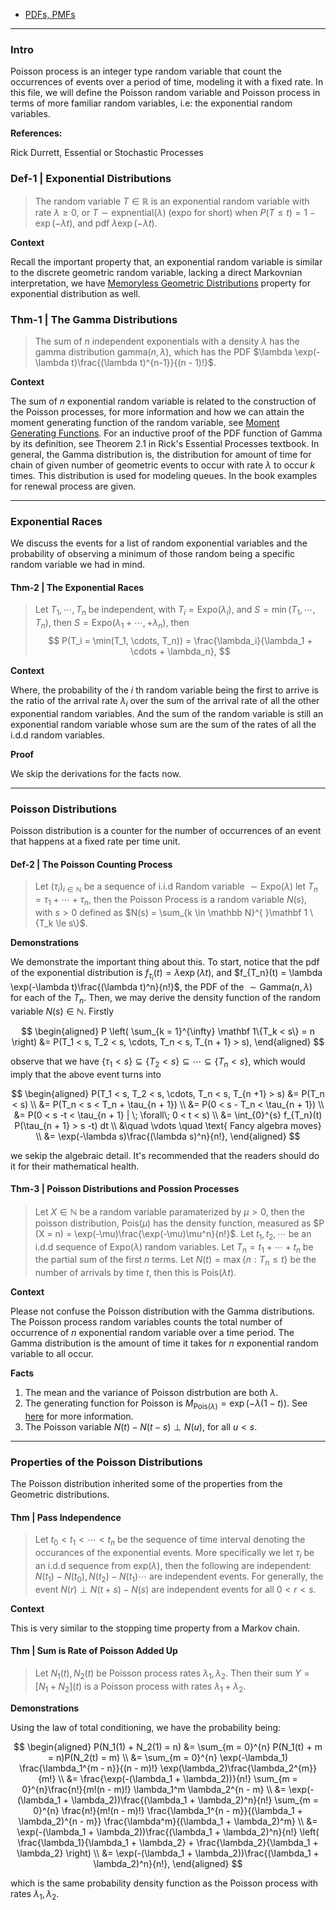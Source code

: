 - [PDFs, PMFs](../STATS%20501%20Statistics%20for%20Mathematicians/PDFs,%20PMFs.md)

---
### **Intro**

Poisson process is an integer type random variable that count the occurrences of events over a period of time, modeling it with a fixed rate. In this file, we will define the Poisson random variable and Poisson process in terms of more familiar random variables, i.e: the exponential random variables. 

**References:**

Rick Durrett, Essential or Stochastic Processes


### **Def-1 | Exponential Distributions**
> The random variable $T\in \mathbb R$ is an exponential random variable with rate $\lambda \ge 0$, or $T\sim \text{expnential}(\lambda)$ (expo for short) when $P(T \le t) = 1 - \exp(-\lambda t)$, and pdf $\lambda \exp(-\lambda t)$. 

**Context**

Recall the important property that, an exponential random variable is similar to the discrete geometric random variable, lacking a direct Markovnian interpretation, we have [Memoryless Geometric Distributions](Memoryless%20Geometric%20Distributions.md) property for exponential distribution as well. 

### **Thm-1 | The Gamma Distributions**
> The sum of $n$ independent exponentials with a density $\lambda$ has the gamma distribution $\text{gamma}(n, \lambda)$, which has the PDF $\lambda \exp(-\lambda t)\frac{(\lambda t)^{n-1}}{(n - 1)!}$. 

**Context**

The sum of $n$ exponential random variable is related to the construction of the Poisson processes, for more information and how we can attain the moment generating function of the random variable, see [Moment Generating Functions](../STATS%20501%20Statistics%20for%20Mathematicians/Moment%20Generating%20Functions.md). For an inductive proof of the PDF function of Gamma by its definition, see Theorem 2.1 in Rick's Essential Processes textbook. In general, the Gamma distribution is, the distribution for amount of time for chain of given number of geometric events to occur with rate $\lambda$ to occur $k$ times. This distribution is used for modeling queues. In the book examples for renewal process are given. 

---
### **Exponential Races**

We discuss the events for a list of random exponential variables and the probability of observing a minimum of those random being a specific random variable we had in mind. 

#### **Thm-2 | The Exponential Races**
> Let $T_1, \cdots, T_n$ be independent, with $T_i = \text{Expo}(\lambda_i)$, and $S = \min(T_1, \cdots, T_n)$, then $S = \text{Expo}(\lambda_1 + \cdots, + \lambda_n)$, then
> $$
> P(T_i = \min(T_1, \cdots, T_n)) = \frac{\lambda_i}{\lambda_1 + \cdots + \lambda_n},
> $$

**Context**

Where, the probability of the $i$ th random variable being the first to arrive is the ratio of the arrival rate $\lambda_i$ over the sum of the arrival rate of all the other exponential random variables. And the sum of the random variable is still an exponential random variable whose sum are the sum of the rates of all the i.d.d random variables. 

**Proof**

We skip the derivations for the facts now. 

---
### **Poisson Distributions**

Poisson distribution is a counter for the number of occurrences of an event that happens at a fixed rate per time unit. 

#### **Def-2 | The Poisson Counting Process**
> Let $(\tau_i)_{i\in \mathbb N}$ be a sequence of i.i.d Random variable $\sim \text{Expo}(\lambda)$ let $T_n = \tau_1 + \cdots + \tau_n$, then the Poisson Process is a random variable $N(s)$, with $s > 0$ defined as $N(s) = \sum_{k \in \mathbb N}^{ }\mathbf 1 \{T_k \le s\}$. 

**Demonstrations**

We demonstrate the important thing about this. To start, notice that the pdf of the exponential distribution is $f_{\tau_i}(t) = \lambda\exp(\lambda t)$, and $f_{T_n}(t) = \lambda \exp(-\lambda t)\frac{(\lambda t)^n}{n!}$, the PDF of the $\sim \text{Gamma}(n, \lambda)$ for each of the $T_n$. Then, we may derive the density function of the random variable $N(s)\in \mathbb N$. Firstly 

$$
\begin{aligned}
    P \left(
        \sum_{k = 1}^{\infty} \mathbf 1\{T_k < s\} = n
    \right) 
    &= 
    P(T_1 < s, T_2 < s, \cdots, T_n < s, T_{n + 1} > s), 
\end{aligned}
$$

observe that we have $\{\tau_1 < s\}\subseteq \{T_2 < s\}\subseteq \cdots \subseteq \{T_n < s\}$, which would imply that the above event turns into 

$$
\begin{aligned}
    P(T_1 < s, T_2 < s, \cdots, T_n < s, T_{n +1} > s) &= 
    P(T_n < s)
    \\
    &= 
    P(T_n < s < T_n + \tau_{n + 1})
    \\
    &= P(0 < s - T_n < \tau_{n + 1})
    \\
    &= P(0 < s -t < \tau_{n + 1} | \; \forall\; 0 < t < s)
    \\
    &= \int_{0}^{s} 
        f_{T_n}(t) P(\tau_{n + 1} > s -t)
    dt
    \\
    &\quad \vdots \quad \text{ Fancy algebra moves}
    \\
    &= \exp(-\lambda s)\frac{(\lambda s)^n}{n!}, 
\end{aligned}
$$

we sekip the algebraic detail. It's recommended that the readers should do it for their mathematical health. 


#### **Thm-3 | Poisson Distributions and Possion Processes**
> Let $X\in \mathbb N$ be a random variable paramaterized by $\mu > 0$, then the poisson distribution, $\text{Pois}(\mu)$ has the density function, measured as $P (X = n) = \exp(-\mu)\frac{\exp(-\mu)\mu^n}{n!}$. Let $t_1, t_2, \cdots$ be an i.d.d sequence of $\text{Expo}(\lambda)$ random variables. Let $T_n = t_1 + \cdots + t_n$ be the partial sum of the first $n$ terms. Let $N(t) = \max\{n : T_n \le t\}$ be the number of arrivals by time $t$, then this is $\text{Pois}(\lambda t)$. 

**Context**

Please not confuse the Poisson distribution with the Gamma distributions. The Poisson process random variables counts the total number of occurrence of $n$ exponential random variable over a time period. The Gamma distribution is the amount of time it takes for $n$ exponential random variable to all occur. 

**Facts**
1. The mean and the variance of Poisson distrbution are both $\lambda$. 
2. The generating function for Poisson is $M_{\text{Pois}(\lambda)} = \exp(-\lambda(1 - t))$. See [here](https://proofwiki.org/wiki/Probability_Generating_Function_of_Poisson_Distribution) for more information. 
3. The Poisson variable $N(t) - N(t - s) \perp N(u)$, for all $u < s$. 

---
### **Properties of the Poisson Distributions**

The Poisson distribution inherited some of the properties from the Geometric distributions. 

#### **Thm | Pass Independence**
> Let $t_0 < t_1 < \cdots < t_n$ be the sequence of time interval denoting the occurances of the exponential events. More specifically we let $\tau_i$ be an i.d.d sequence from $\text{exp}(\lambda)$, then the following are independent: $N(t_1) - N(t_0), N(t_2) - N(t_1)\cdots$ are independent events. For generally, the event $N(r) \perp N(t + s) - N(s)$ are independent events for all $0 < r < s$. 

**Context**

This is very similar to the stopping time property from a Markov chain. 

#### **Thm | Sum is Rate of Poisson Added Up**
> Let $N_1(t), N_2(t)$ be Poisson process rates $\lambda_1, \lambda_2$. Then their sum $Y = [N_1 + N_2](t)$ is a Poisson process with rates $\lambda_1 + \lambda_2$. 

**Demonstrations**

Using the law of total conditioning, we have the probability being: 

$$
\begin{aligned}
    P(N_1(1) + N_2(1) = n) &= \sum_{m = 0}^{n}
        P(N_1(t) + m = n)P(N_2(t) = m)
    \\
    &= \sum_{m = 0}^{n} \exp(-\lambda_1) \frac{\lambda_1^{m - n}}{(n - m)!}
    \exp(\lambda_2)\frac{\lambda_2^{m}}{m!}
    \\
    &= 
    \frac{\exp(-(\lambda_1 + \lambda_2))}{n!}
    \sum_{m = 0}^{n}\frac{n!}{m!(n - m)!} \lambda_1^m \lambda_2^{n - m}
    \\
    &= 
    \exp(-(\lambda_1 + \lambda_2))\frac{(\lambda_1 + \lambda_2)^n}{n!}
    \sum_{m = 0}^{n} 
    \frac{n!}{m!(n - m)!} 
    \frac{\lambda_1^{n - m}}{(\lambda_1 + \lambda_2)^{n - m}}
    \frac{\lambda^m}{(\lambda_1 + \lambda_2)^m}
    \\
    &= \exp(-(\lambda_1 + \lambda_2))\frac{(\lambda_1 + \lambda_2)^n}{n!}
    \left(
        \frac{\lambda_1}{\lambda_1 + \lambda_2} + 
        \frac{\lambda_2}{\lambda_1 + \lambda_2}
    \right)
    \\
    &= \exp(-(\lambda_1 + \lambda_2))\frac{(\lambda_1 + \lambda_2)^n}{n!}, 
\end{aligned}
$$

which is the same probability density function as the Poisson process with rates $\lambda_1, \lambda_2$. 




